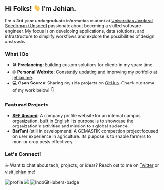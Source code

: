 ## Hi Folks! <img src="https://github.com/send0moka/send0moka/blob/8a9b4e961ff50da431e0dd49c27746fd02e81fcf/wave.gif?raw=true" width="22"> I'm Jehian.

I'm a 3rd-year undergraduate informatics student at [Universitas Jenderal Soedirman (Unsoed)](https://unsoed.ac.id) passionate about becoming a skilled software engineer. My focus is on developing applications, data solutions, and infrastructure to simplify workflows and explore the possibilities of design and code.

### What I Do
- 🛠️ **Freelancing**: Building custom solutions for clients in my spare time.
- 🌐 **Personal Website**: Constantly updating and improving my portfolio at [jehian.me](https://jehian.me).
- 💻 **Open Source**: Sharing my side projects on [GitHub](https://github.com/send0moka]). Check out some of my work below! 👇

### Featured Projects
- [**SEF Unsoed**](https://sefunsoed.site]): A company profile website for an internal campus organization, built in English. Its purpose is to showcase the organization's activities and mission to a global audience.
- **BarTani** (still in development): A GEMASTIK competition project focused on user experience in agriculture. Its purpose is to enable farmers to monitor crop pests effectively.

### Let's Connect!
☕ Want to chat about tech, projects, or ideas? Reach out to me on [Twitter](https://twitter.com/sendomoka) or visit [jehian.me](https://jehian.me)!

![profile](https://pixel-profile.vercel.app/api/github-stats?username=send0moka&screen_effect=true)
![](https://komarev.com/ghpvc/?username=send0moka)
![IndoGitHubers-badge](https://indogithubers-badge.vercel.app/badge?username=send0moka&style=social)
